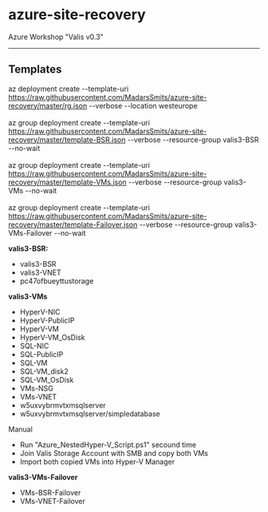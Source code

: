 # azure-site-recovery
Azure Workshop "Valis v0.3"

---------------
Templates
---------------
az deployment create --template-uri https://raw.githubusercontent.com/MadarsSmits/azure-site-recovery/master/rg.json --verbose --location westeurope<br/><br/>
az group deployment create --template-uri https://raw.githubusercontent.com/MadarsSmits/azure-site-recovery/master/template-BSR.json --verbose --resource-group valis3-BSR --no-wait<br/><br/>
az group deployment create --template-uri https://raw.githubusercontent.com/MadarsSmits/azure-site-recovery/master/template-VMs.json --verbose --resource-group valis3-VMs --no-wait<br/><br/>
az group deployment create --template-uri https://raw.githubusercontent.com/MadarsSmits/azure-site-recovery/master/template-Failover.json --verbose --resource-group valis3-VMs-Failover --no-wait

__valis3-BSR:__
- valis3-BSR
- valis3-VNET
- pc47ofbueyttustorage

__valis3-VMs__
- HyperV-NIC
- HyperV-PublicIP
- HyperV-VM
- HyperV-VM_OsDisk
- SQL-NIC
- SQL-PublicIP
- SQL-VM
- SQL-VM_disk2
- SQL-VM_OsDisk
- VMs-NSG
- VMs-VNET
- w5uxvybrmvtxmsqlserver
- w5uxvybrmvtxmsqlserver/simpledatabase

Manual
- Run "Azure_NestedHyper-V_Script.ps1" secound time
- Join Valis Storage Account with SMB and copy both VMs
- Import both copied VMs into Hyper-V Manager

__valis3-VMs-Failover__
- VMs-BSR-Failover
- VMs-VNET-Failover
